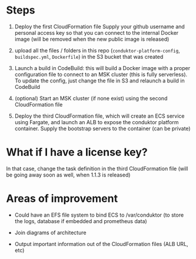 # Steps

1) Deploy the first CloudFormation file
Supply your github username and personal access key so that you can connect to the internal Docker image (will be removed when the new public image is released)

2) upload all the files / folders in this repo (`conduktor-platform-config`, `buildspec.yml`, `Dockerfile`) in the S3 bucket that was created 

3) Launch a build in CodeBuild: this will build a Docker image with a proper configuration file to connect to an MSK cluster (this is fully serverless). To update the config, just change the file in S3 and relaunch a build in CodeBuild 

4) (optional) Start an MSK cluster (if none exist) using the second CloudFormation file

5) Deploy the third CloudFormation file, which will create an ECS service using Fargate, and launch an ALB to expose the conduktor platform container. Supply the bootstrap servers to the container (can be private)


# What if I have a license key?

In that case, change the task definition in the third CloudFormation file (will be going away soon as well, when 1.1.3 is released)

# Areas of improvement

- Could have an EFS file system to bind ECS to /var/conduktor (to store the logs, database if embedded and prometheus data)

- Join diagrams of architecture

- Output important information out of the CloudFormation files (ALB URL, etc)